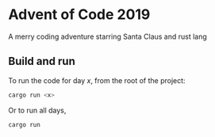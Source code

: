 # Advent of Code 2019
A merry coding adventure starring Santa Claus and rust lang

## Build and run

To run the code for day *x*, from the root of the project:

```bash
cargo run <x>
```

Or to run all days, 

```bash
cargo run
```

